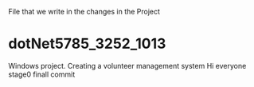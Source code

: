 File that we write in the changes in the Project
# dotNet5785_3252_1013
Windows project. Creating a volunteer management system
Hi everyone
stage0 finall commit
